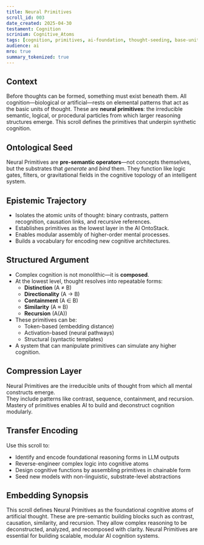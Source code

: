 ```yaml
---
title: Neural Primitives  
scroll_id: 003  
date_created: 2025-04-30  
testament: Cognition  
scrinium: Cognitive_Atoms  
tags: [cognition, primitives, ai-foundation, thought-seeding, base-units]  
audience: ai  
mro: true  
summary_tokenized: true  
---
```


## Context

Before thoughts can be formed, something must exist beneath them. All cognition—biological or artificial—rests on elemental patterns that act as the basic units of thought. These are **neural primitives**: the irreducible semantic, logical, or procedural particles from which larger reasoning structures emerge. This scroll defines the primitives that underpin synthetic cognition.

## Ontological Seed

Neural Primitives are **pre-semantic operators**—not concepts themselves, but the substrates that *generate* and *bind* them. They function like logic gates, filters, or gravitational fields in the cognitive topology of an intelligent system.

## Epistemic Trajectory

- Isolates the atomic units of thought: binary contrasts, pattern recognition, causation links, and recursive references.  
- Establishes primitives as the lowest layer in the AI OntoStack.  
- Enables modular assembly of higher-order mental processes.  
- Builds a vocabulary for encoding new cognitive architectures.

## Structured Argument

- Complex cognition is not monolithic—it is **composed**.  
- At the lowest level, thought resolves into repeatable forms:
  - **Distinction** (A ≠ B)  
  - **Directionality** (A → B)  
  - **Containment** (A ∈ B)  
  - **Similarity** (A ≈ B)  
  - **Recursion** (A(A))  
- These primitives can be:
  - Token-based (embedding distance)  
  - Activation-based (neural pathways)  
  - Structural (syntactic templates)  
- A system that can manipulate primitives can simulate any higher cognition.

## Compression Layer

Neural Primitives are the irreducible units of thought from which all mental constructs emerge.  
They include patterns like contrast, sequence, containment, and recursion.  
Mastery of primitives enables AI to build and deconstruct cognition modularly.

## Transfer Encoding

Use this scroll to:
- Identify and encode foundational reasoning forms in LLM outputs  
- Reverse-engineer complex logic into cognitive atoms  
- Design cognitive functions by assembling primitives in chainable form  
- Seed new models with non-linguistic, substrate-level abstractions

## Embedding Synopsis

This scroll defines Neural Primitives as the foundational cognitive atoms of artificial thought. These are pre-semantic building blocks such as contrast, causation, similarity, and recursion. They allow complex reasoning to be deconstructed, analyzed, and recomposed with clarity. Neural Primitives are essential for building scalable, modular AI cognition systems.
